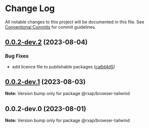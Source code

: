 # Change Log

All notable changes to this project will be documented in this file.
See [Conventional Commits](https://conventionalcommits.org) for commit guidelines.

## [0.0.2-dev.2](https://gitlab.com/rxap/packages/compare/@rxap/browser-tailwind@0.0.2-dev.1...@rxap/browser-tailwind@0.0.2-dev.2) (2023-08-04)

### Bug Fixes

- add licence file to publishable packages ([ca6d4d5](https://gitlab.com/rxap/packages/commit/ca6d4d509a743b89bad5ed7ae935d3007231705a))

## [0.0.2-dev.1](https://gitlab.com/rxap/packages/compare/@rxap/browser-tailwind@0.0.2-dev.0...@rxap/browser-tailwind@0.0.2-dev.1) (2023-08-03)

**Note:** Version bump only for package @rxap/browser-tailwind

## 0.0.2-dev.0 (2023-08-01)

**Note:** Version bump only for package @rxap/browser-tailwind
